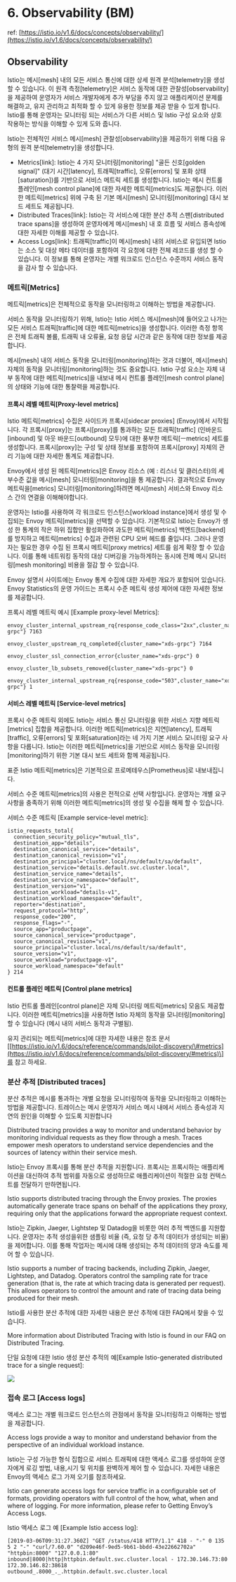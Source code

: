 # 6. Observability \(BM\)

ref: [https://istio.io/v1.6/docs/concepts/observability/](https://istio.io/v1.6/docs/concepts/observability/)

## Observability

Istio는 메시\[mesh\] 내의 모든 서비스 통신에 대한 상세 원격 분석\[telemetry\]을 생성할 수 있습니다. 이 원격 측정\[telemetry\]은 서비스 동작에 대한 관찰성\[observability\]을 제공하여 운영자가 서비스 개발자에게 추가 부담을 주지 않고 애플리케이션 문제를 해결하고, 유지 관리하고 최적화 할 수 있게 유용한 정보를 제공 받을 수 있게 합니다. Istio를 통해 운영자는 모니터링 되는 서비스가 다른 서비스 및 Istio 구성 요소와 상호 작용하는 방식을 이해할 수 있게 도와 줍니다.

Istio는 전체적인 서비스 메시\[mesh\] 관찰성\[observability\]을 제공하기 위해 다음 유형의 원격 분석\[telemetry\]을 생성합니다.

* Metrics\[link\]: Istio는 4 가지 모니터링\[monitoring\] "골든 신호\[golden signal\]" \(대기 시간\[latency\], 트래픽\[traffic\], 오류\[errors\] 및 포화 상태\[saturation\]\)를 기반으로 서비스 메트릭 세트를 생성합니다. Istio는 메시 컨트롤 플레인\[mesh control plane\]에 대한 자세한 메트릭\[metrics\]도 제공합니다. 이러한 메트릭\[metrics\] 위에 구축 된 기본 메시\[mesh\] 모니터링\[monitoring\] 대시 보드 세트도 제공됩니다.
* Distributed Traces\[link\]: Istio는 각 서비스에 대한 분산 추적 스팬\[distributed trace spans\]을 생성하여 운영자에게 메시\[mesh\] 내 호 흐름 및 서비스 종속성에 대한 자세한 이해를 제공할 수 있습니다.
* Access Logs\[link\]: 트래픽\[traffic\]이 메시\[mesh\] 내의 서비스로 유입되면 Istio는 소스 및 대상 메타 데이터를 포함하여 각 요청에 대한 전체 레코드를 생성 할 수 있습니다. 이 정보를 통해 운영자는 개별 워크로드 인스턴스 수준까지 서비스 동작을 감사 할 수 있습니다.

### 메트릭\[Metrics\]

메트릭\[metrics\]은 전체적으로 동작을 모니터링하고 이해하는 방법을 제공합니다.

서비스 동작을 모니터링하기 위해, Istio는 Istio 서비스 메시\[mesh\]에 들어오고 나가는 모든 서비스 트래픽\[traffic\]에 대한 메트릭\[metrics\]을 생성합니다. 이러한 측정 항목은 전체 트래픽 볼륨, 트래픽 내 오류율, 요청 응답 시간과 같은 동작에 대한 정보를 제공합니다.

메시\[mesh\] 내의 서비스 동작을 모니터링\[monitoring\]하는 것과 더불어, 메시\[mesh\] 자체의 동작을 모니터링\[monitoring\]하는 것도 중요합니다. Istio 구성 요소는 자체 내부 동작에 대한 메트릭\[metrics\]을 내보내 메시 컨트롤 플레인\[mesh control plane\]의 상태와 기능에 대한 통찰력을 제공합니다.

#### 프록시 레벨 메트릭\[Proxy-level metrics\]

Istio 메트릭\[metrics\] 수집은 사이드카 프록시\[sidecar proxies\] \(Envoy\)에서 시작됩니다. 각 프록시\[proxy\]는 프록시\[proxy\]를 통과하는 모든 트래픽\[traffic\] \(인바운드\[inbound\] 및 아웃 바운드\[outbound\] 모두\)에 대한 풍부한 메트릭\[ㅡmetrics\] 세트를 생성합니다. 프록시\[proxy\]는 구성 및 상태 정보를 포함하여 프록시\[proxy\] 자체의 관리 기능에 대한 자세한 통계도 제공합니다.

Envoy에서 생성 된 메트릭\[metrics\]은 Envoy 리소스 \(예 : 리스너 및 클러스터\)의 세부수준 값을 메시\[mesh\] 모니터링\[monitoring\]을 통 제공합니다. 결과적으로 Envoy 메트릭을\[metrics\] 모니터링\[monitoring\]하려면 메시\[mesh\] 서비스와 Envoy 리소스 간의 연결을 이해해야합니다.

운영자는 Istio를 사용하여 각 워크로드 인스턴스\[workload instance\]에서 생성 및 수집되는 Envoy 메트릭\[metrics\]을 선택할 수 있습니다. 기본적으로 Istio는 Envoy가 생성 한 통계의 작은 하위 집합만 활성화하여 과도한 메트릭\[metrics\] 백엔드\[backend\]를 방지하고 메트릭\[metrics\] 수집과 관련된 CPU 오버 헤드를 줄입니다. 그러나 운영자는 필요한 경우 수집 된 프록시 메트릭\[proxy metrics\] 세트를 쉽게 확장 할 수 있습니다. 이를 통해 네트워킹 동작의 대상 디버깅을 가능하게하는 동시에 전체 메시 모니터링\[mesh monitoring\] 비용을 절감 할 수 있습니다.

Envoy 설명서 사이트에는 Envoy 통계 수집에 대한 자세한 개요가 포함되어 있습니다. Envoy Statistics의 운영 가이드는 프록시 수준 메트릭 생성 제어에 대한 자세한 정보를 제공합니다.

프록시 레벨 메트릭 예시 \[Example proxy-level Metrics\]:

```text
envoy_cluster_internal_upstream_rq{response_code_class="2xx",cluster_name="xds-grpc"} 7163

envoy_cluster_upstream_rq_completed{cluster_name="xds-grpc"} 7164

envoy_cluster_ssl_connection_error{cluster_name="xds-grpc"} 0

envoy_cluster_lb_subsets_removed{cluster_name="xds-grpc"} 0

envoy_cluster_internal_upstream_rq{response_code="503",cluster_name="xds-grpc"} 1
```

#### 서비스 레벨 메트릭 \[Service-level metrics\] <a id="service-level-metrics"></a>

프록시 수준 메트릭 외에도 Istio는 서비스 통신 모니터링을 위한 서비스 지향 메트릭\[metrics\] 집합을 제공합니다. 이러한 메트릭\[metrics\]은 지연\[latency\], 트래픽\[traffic\], 오류\[errors\] 및 포화\[saturation\]라는 네 가지 기본 서비스 모니터링 요구 사항을 다룹니다. Istio는 이러한 메트릭\[metrics\]을 기반으로 서비스 동작을 모니터링\[monitoring\]하기 위한 기본 대시 보드 세트와 함께 제공됩니다.

표준 Istio 메트릭\[metrics\]은 기본적으로 프로메테우스\[Prometheus\]로 내보내집니다.

서비스 수준 메트릭\[metrics\]의 사용은 전적으로 선택 사항입니다. 운영자는 개별 요구 사항을 충족하기 위해 이러한 메트릭\[metrics\]의 생성 및 수집을 해제 할 수 있습니다.

서비스 수준 메트릭 \[Example service-level metric\]:

```text
istio_requests_total{
  connection_security_policy="mutual_tls",
  destination_app="details",
  destination_canonical_service="details",
  destination_canonical_revision="v1",
  destination_principal="cluster.local/ns/default/sa/default",
  destination_service="details.default.svc.cluster.local",
  destination_service_name="details",
  destination_service_namespace="default",
  destination_version="v1",
  destination_workload="details-v1",
  destination_workload_namespace="default",
  reporter="destination",
  request_protocol="http",
  response_code="200",
  response_flags="-",
  source_app="productpage",
  source_canonical_service="productpage",
  source_canonical_revision="v1",
  source_principal="cluster.local/ns/default/sa/default",
  source_version="v1",
  source_workload="productpage-v1",
  source_workload_namespace="default"
} 214
```

#### 컨트롤 플레인 메트릭 \[Control plane metrics\]

Istio 컨트롤 플레인\[control plane\]은 자체 모니터링 메트릭\[metrics\] 모음도 제공합니다. 이러한 메트릭\[metrics\]을 사용하면 Istio 자체의 동작을 모니터링\[monitoring\] 할 수 있습니다 \(메시 내의 서비스 동작과 구별됨\).

유지 관리되는 메트릭\[metrics\]에 대한 자세한 내용은 참조 문서\[[https://istio.io/v1.6/docs/reference/commands/pilot-discovery/\#metrics](https://istio.io/v1.6/docs/reference/commands/pilot-discovery/#metrics)\]를 참고 하세요.

### 분산 추적 \[Distributed traces\] <a id="distributed-traces"></a>

분산 추적은 메시를 통과하는 개별 요청을 모니터링하여 동작을 모니터링하고 이해하는 방법을 제공합니다. 트레이스는 메시 운영자가 서비스 메시 내에서 서비스 종속성과 지연의 원인을 이해할 수 있도록 지원합니다

Distributed tracing provides a way to monitor and understand behavior by monitoring individual requests as they flow through a mesh. Traces empower mesh operators to understand service dependencies and the sources of latency within their service mesh.

Istio는 Envoy 프록시를 통해 분산 추적을 지원합니다. 프록시는 프록시하는 애플리케이션을 대신하여 추적 범위를 자동으로 생성하므로 애플리케이션이 적절한 요청 컨텍스트를 전달하기 만하면됩니다.

Istio supports distributed tracing through the Envoy proxies. The proxies automatically generate trace spans on behalf of the applications they proxy, requiring only that the applications forward the appropriate request context.

Istio는 Zipkin, Jaeger, Lightstep 및 Datadog을 비롯한 여러 추적 백엔드를 지원합니다. 운영자는 추적 생성을위한 샘플링 비율 \(즉, 요청 당 추적 데이터가 생성되는 비율\)을 제어합니다. 이를 통해 작업자는 메시에 대해 생성되는 추적 데이터의 양과 속도를 제어 할 수 있습니다.

Istio supports a number of tracing backends, including Zipkin, Jaeger, Lightstep, and Datadog. Operators control the sampling rate for trace generation \(that is, the rate at which tracing data is generated per request\). This allows operators to control the amount and rate of tracing data being produced for their mesh.

Istio를 사용한 분산 추적에 대한 자세한 내용은 분산 추적에 대한 FAQ에서 찾을 수 있습니다.

More information about Distributed Tracing with Istio is found in our FAQ on Distributed Tracing.

단일 요청에 대한 Istio 생성 분산 추적의 예\[Example Istio-generated distributed trace for a single request\]:

![](../.gitbook/assets/istio-tracing-details-zipkin.png)

### 접속 로그 \[Access logs\] <a id="access-logs"></a>

액세스 로그는 개별 워크로드 인스턴스의 관점에서 동작을 모니터링하고 이해하는 방법을 제공합니다.

Access logs provide a way to monitor and understand behavior from the perspective of an individual workload instance.

Istio는 구성 가능한 형식 집합으로 서비스 트래픽에 대한 액세스 로그를 생성하여 운영자에게 로깅 방법, 내용,시기 및 위치를 완벽하게 제어 할 수 있습니다. 자세한 내용은 Envoy의 액세스 로그 가져 오기를 참조하세요.

Istio can generate access logs for service traffic in a configurable set of formats, providing operators with full control of the how, what, when and where of logging. For more information, please refer to Getting Envoy’s Access Logs.

Istio 액세스 로그 예 \[Example Istio access log\]:

```text
[2019-03-06T09:31:27.360Z] "GET /status/418 HTTP/1.1" 418 - "-" 0 135 5 2 "-" "curl/7.60.0" "d209e46f-9ed5-9b61-bbdd-43e22662702a" "httpbin:8000" "127.0.0.1:80" inbound|8000|http|httpbin.default.svc.cluster.local - 172.30.146.73:80 172.30.146.82:38618 outbound_.8000_._.httpbin.default.svc.cluster.local
```

